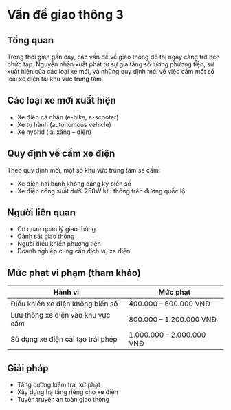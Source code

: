 # Vấn đề giao thông 3

## Tổng quan
Trong thời gian gần đây, các vấn đề về giao thông đô thị ngày càng trở nên phức tạp. Nguyên nhân xuất phát từ sự gia tăng số lượng phương tiện, sự xuất hiện của các loại xe mới, và những quy định mới về việc cấm một số loại xe điện tại khu vực trung tâm.

## Các loại xe mới xuất hiện
- Xe điện cá nhân (e-bike, e-scooter)
- Xe tự hành (autonomous vehicle)
- Xe hybrid (lai xăng – điện)

## Quy định về cấm xe điện
Theo quy định mới, một số khu vực trung tâm sẽ cấm:
- Xe điện hai bánh không đăng ký biển số
- Xe điện công suất dưới 250W lưu thông trên đường quốc lộ

## Người liên quan
- Cơ quan quản lý giao thông
- Cảnh sát giao thông
- Người điều khiển phương tiện
- Doanh nghiệp cung cấp dịch vụ xe điện

## Mức phạt vi phạm (tham khảo)
| Hành vi | Mức phạt |
|---------|---------|
| Điều khiển xe điện không biển số | 400.000 – 600.000 VNĐ |
| Lưu thông xe điện vào khu vực cấm | 800.000 – 1.200.000 VNĐ |
| Sử dụng xe điện cải tạo trái phép | 1.000.000 – 2.000.000 VNĐ |

## Giải pháp
- Tăng cường kiểm tra, xử phạt
- Xây dựng hạ tầng riêng cho xe điện
- Tuyên truyền an toàn giao thông
